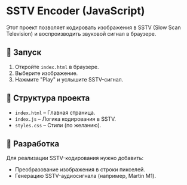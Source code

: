 # SSTV Encoder (JavaScript)

Этот проект позволяет кодировать изображения в SSTV (Slow Scan Television) и воспроизводить звуковой сигнал в браузере.

## 🚀 Запуск
1. Откройте `index.html` в браузере.
2. Выберите изображение.
3. Нажмите "Play" и услышите SSTV-сигнал.

## 📂 Структура проекта
- `index.html` – Главная страница.
- `index.js` – Логика кодирования в SSTV.
- `styles.css` – Стили (по желанию).

## 🔧 Разработка
Для реализации SSTV-кодирования нужно добавить:
- Преобразование изображения в строки пикселей.
- Генерацию SSTV-аудиосигнала (например, Martin M1).
